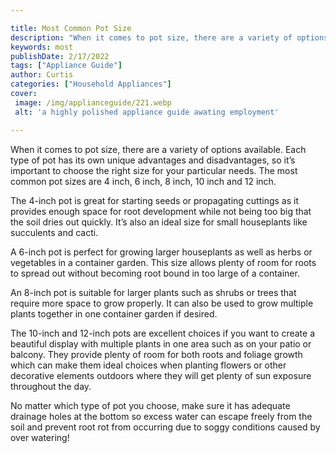 ```yaml
---

title: Most Common Pot Size
description: "When it comes to pot size, there are a variety of options available. Each type of pot has its own unique advantages and disadvanta...get more info"
keywords: most
publishDate: 2/17/2022
tags: ["Appliance Guide"]
author: Curtis
categories: ["Household Appliances"]
cover: 
 image: /img/applianceguide/221.webp
 alt: 'a highly polished appliance guide awating employment'

---
```


When it comes to pot size, there are a variety of options available. Each type of pot has its own unique advantages and disadvantages, so it’s important to choose the right size for your particular needs. The most common pot sizes are 4 inch, 6 inch, 8 inch, 10 inch and 12 inch. 

The 4-inch pot is great for starting seeds or propagating cuttings as it provides enough space for root development while not being too big that the soil dries out quickly. It’s also an ideal size for small houseplants like succulents and cacti. 

A 6-inch pot is perfect for growing larger houseplants as well as herbs or vegetables in a container garden. This size allows plenty of room for roots to spread out without becoming root bound in too large of a container. 

An 8-inch pot is suitable for larger plants such as shrubs or trees that require more space to grow properly. It can also be used to grow multiple plants together in one container garden if desired. 

The 10-inch and 12-inch pots are excellent choices if you want to create a beautiful display with multiple plants in one area such as on your patio or balcony. They provide plenty of room for both roots and foliage growth which can make them ideal choices when planting flowers or other decorative elements outdoors where they will get plenty of sun exposure throughout the day. 

No matter which type of pot you choose, make sure it has adequate drainage holes at the bottom so excess water can escape freely from the soil and prevent root rot from occurring due to soggy conditions caused by over watering!
